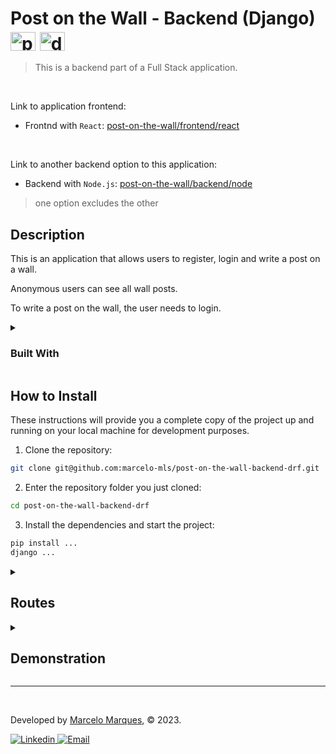 <h1>Post on the Wall - Backend (Django)
  <img align="center" alt="python" height="30" width="40" src="https://cdn.jsdelivr.net/gh/devicons/devicon/icons/python/python-original.svg">
  <img align="center" alt="django" height="30" width="40" src="https://cdn.jsdelivr.net/gh/devicons/devicon/icons/django/django-plain.svg">
</h1>

> This is a backend part of a Full Stack application.

<br />

Link to application frontend:
- Frontnd with `React`: [post-on-the-wall/frontend/react](https://github.com/marcelo-mls/post-on-the-wall-frontend/tree/main)

<br />

Link to another backend option to this application:
- Backend with `Node.js`: [post-on-the-wall/backend/node](https://github.com/marcelo-mls/post-on-the-wall-backend-node/tree/main)
> one option excludes the other


## Description

This is an application that allows users to register, login and write a post on a wall.

Anonymous users can see all wall posts.

To write a post on the wall, the user needs to login.

<details>
  <summary>
  
  ### Built With
  </summary>
  
  For the development of this API was chosen [`Django`](https://www.djangoproject.com/), [`Django Rest Framework`](https://www.django-rest-framework.org/) and [`SQLite`](https://sqlite.org/index.html). Together, these technologies provide ...
  
  <img height="60" align="left" src="https://cdn.jsdelivr.net/gh/devicons/devicon/icons/django/django-plain.svg">
  <p align="rigth">Django</p>

  <img height="60" align="left" src="https://cdn.jsdelivr.net/gh/devicons/devicon/icons/python/python-original.svg">
  <p align="rigth">Django Rest Framework</p>

  <img height="45" align="left" src="https://cdn.jsdelivr.net/gh/devicons/devicon/icons/sqlite/sqlite-original.svg">
  <p align="rigth">SQLite</p>
 
  
  
</details>

## How to Install

These instructions will provide you a complete copy of the project up and running on your local machine for development purposes.

1. Clone the repository:
```sh
git clone git@github.com:marcelo-mls/post-on-the-wall-backend-drf.git
```

2. Enter the repository folder you just cloned:
```sh
cd post-on-the-wall-backend-drf
```

3. Install the dependencies and start the project:
```sh
pip install ...
django ...
```
<details>
  <summary>
  
  ## Routes
</summary>

  You can test the API with softwares like [`Insomnia`](https://insomnia.rest/download), [`Postman`](https://www.postman.com/) or [`Thunder Client`](https://www.thunderclient.com/)
  
  #### Django Rest Framework Interface
  - [Link]()

  #### Users:
  - GET: `'/user'` lists all users.
  - POST: `'/auth/user'` get a user by email. Auth token required.
  - POST: `'/user'` create a new user.
  - DELETE: `'/user/:id'` delete a user.

  #### Posts:
  - GET: `'/posts'` lists all posts.
  - POST: `'/posts'` create a new post. Auth token required.
  - DELETE: `'/posts/:id'` delete a user. Auth token required.
</details>

<details>
  <summary>
  
  ## Demonstration
  </summary>

  :warning: To have this view it is necessary to install and run the [frontend](https://github.com/marcelo-mls/post-on-the-wall-frontend/tree/main)
  
  - #### Guest view
  ![Guest view](https://user-images.githubusercontent.com/102492818/226949985-6ce05fd8-0dc7-494a-97c9-21d841132d40.png)

  - #### Login/Signup
  https://user-images.githubusercontent.com/102492818/226954914-a61bbcb8-246a-40d8-b18f-c26d79b9c572.mp4

  - #### Authed user view
  https://user-images.githubusercontent.com/102492818/226956434-7454fd2b-f9fc-46ee-9fc7-611a54b9b314.mp4
</details>

---

<br />

Developed by [Marcelo Marques](https://www.linkedin.com/in/marcelo-mls/), © 2023.

<div>
  <a href = "https://www.linkedin.com/in/marcelo-mls/">
    <img src="https://img.shields.io/badge/LinkedIn-0077B5?style=for-the-badge&logo=linkedin&logoColor=white" alt="Linkedin" />
  </a>
  <a href="mailto:marcelo-mls@hotmail.com" target="_blank">
    <img src="https://img.shields.io/badge/Hotmail-0077B5?style=for-the-badge&logo=gmail&logoColor=white" alt="Email" />
  </a>
</div>



